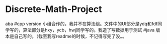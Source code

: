# Discrete-Math-Project
aba
#cpp version 小组合作的，我并不在算法组。文件中的UI部分是ydq和fdf同学写的，算法部分是hxy，ycb，hwj同学写的。我造了写数据用于测试
#java 版本是自己写的。（截至我写readme的时候，不记得写完了没。。
